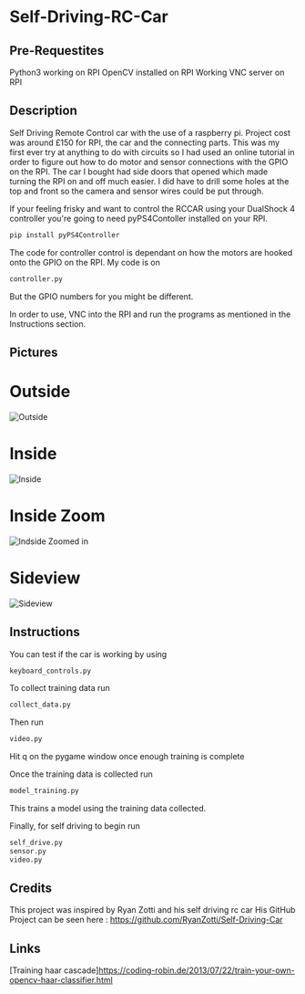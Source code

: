 # Self-Driving-RC-Car

## Pre-Requestites
Python3 working on RPI
OpenCV installed on RPI
Working VNC server on RPI


## Description
Self Driving Remote Control car with the use of a raspberry pi. Project cost was around £150 for RPI, the car and the connecting parts. This was my first ever try at anything to do with circuits so I had used an online tutorial in order to figure out how to do motor and sensor connections with the GPIO on the RPI. The car I bought had side doors that opened which made turning the RPI on and off much easier. I did have to drill some holes at the top and front so the camera and sensor wires could be put through.

If your feeling frisky and want to control the RCCAR using your DualShock 4 controller you're going to need pyPS4Contoller installed on your RPI.
```bash
pip install pyPS4Controller
```
The code for controller control is dependant on how the motors are hooked onto the GPIO on the RPI. My code is on 
```bash
controller.py
```
But the GPIO numbers for you might be different.


In order to use, VNC into the RPI and run the programs as mentioned in the Instructions section.

## Pictures 

# Outside 
![Outside](https://raw.githubusercontent.com/ChiragVJ/Self-Driving-RC-Car/master/car%20pics/outside.jpg)
# Inside
![Inside](https://github.com/ChiragVJ/Self-Driving-RC-Car/blob/master/car%20pics/inside.jpg)
# Inside Zoom
![Indside Zoomed in](https://raw.githubusercontent.com/ChiragVJ/Self-Driving-RC-Car/master/car%20pics/inside%20zoom.jpg)
# Sideview
![Sideview](https://raw.githubusercontent.com/ChiragVJ/Self-Driving-RC-Car/master/car%20pics/sideview.jpg)

## Instructions

You can test if the car is working by using

```bash
keyboard_controls.py
```
To collect training data run

```bash
collect_data.py
```
Then run
```bash
video.py
```
Hit q on the pygame window once enough training is complete

Once the training data is collected run
```bash
model_training.py
```
This trains a model using the training data collected.

Finally, for self driving to begin run
```bash
self_drive.py
sensor.py
video.py
```

## Credits
This project was inspired by Ryan Zotti and his self driving rc car
His GitHub Project can be seen here : https://github.com/RyanZotti/Self-Driving-Car

## Links

[Training haar cascade]https://coding-robin.de/2013/07/22/train-your-own-opencv-haar-classifier.html
